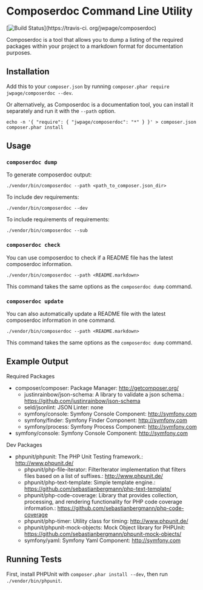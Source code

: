 # Composerdoc Command Line Utility

[![Build Status](https://travis-ci.org/jwpage/composerdoc.png)](https://travis-ci.
org/jwpage/composerdoc)

Composerdoc is a tool that allows you to dump a listing of the required packages
within your project to a markdown format for documentation purposes.

## Installation

Add this to your `composer.json` by running 
`composer.phar require jwpage/composerdoc --dev`.

Or alternatively, as Composerdoc is a documentation tool, you can install it separately
and run it with the `--path` option.

    echo -n '{ "require": { "jwpage/composerdoc": "*" } }' > composer.json
    composer.phar install

## Usage

### `composerdoc dump`

To generate composerdoc output: 

    ./vendor/bin/composerdoc --path <path_to_composer.json_dir>

To include dev requirements: 

    ./vendor/bin/composerdoc --dev

To include requirements of requirements: 
    
    ./vendor/bin/composerdoc --sub

### `composerdoc check`

You can use composerdoc to check if a README file has the latest composerdoc information.

    ./vendor/bin/composerdoc --path <README.markdown>

This command takes the same options as the `composerdoc dump` command.

### `composerdoc update`

You can also automatically update a README file with the latest composerdoc information in one command.

    ./vendor/bin/composerdoc --path <README.markdown>

This command takes the same options as the `composerdoc dump` command.

## Example Output

Required Packages

* composer/composer: Package Manager: <http://getcomposer.org/>
    * justinrainbow/json-schema: A library to validate a json schema.: <https://github.com/justinrainbow/json-schema>
    * seld/jsonlint: JSON Linter: none
    * symfony/console: Symfony Console Component: <http://symfony.com>
    * symfony/finder: Symfony Finder Component: <http://symfony.com>
    * symfony/process: Symfony Process Component: <http://symfony.com>
* symfony/console: Symfony Console Component: <http://symfony.com>

Dev Packages

* phpunit/phpunit: The PHP Unit Testing framework.: <http://www.phpunit.de/>
    * phpunit/php-file-iterator: FilterIterator implementation that filters files based on a list of suffixes.: <http://www.phpunit.de/>
    * phpunit/php-text-template: Simple template engine.: <https://github.com/sebastianbergmann/php-text-template/>
    * phpunit/php-code-coverage: Library that provides collection, processing, and rendering functionality for PHP code coverage information.: <https://github.com/sebastianbergmann/php-code-coverage>
    * phpunit/php-timer: Utility class for timing: <http://www.phpunit.de/>
    * phpunit/phpunit-mock-objects: Mock Object library for PHPUnit: <https://github.com/sebastianbergmann/phpunit-mock-objects/>
    * symfony/yaml: Symfony Yaml Component: <http://symfony.com>

## Running Tests

First, install PHPUnit with `composer.phar install --dev`, then run 
`./vendor/bin/phpunit`.